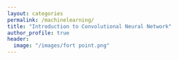 ```yaml
---
layout: categories
permalink: /machinelearning/
title: "Introduction to Convolutional Neural Network"
author_profile: true
header:
  image: "/images/fort point.png"
---
```

